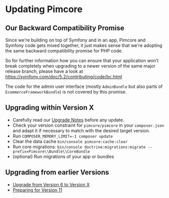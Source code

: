 # Updating Pimcore

## Our Backward Compatibility Promise
Since we're building on top of Symfony and in an app, Pimcore and Symfony code gets mixed together, 
it just makes sense that we're adopting the same backward compatibility promise for PHP code. 

So for further information how you can ensure that your application won’t break completely 
when upgrading to a newer version of the same major release branch, please have a look at
https://symfony.com/doc/5.2/contributing/code/bc.html

The code for the admin user interface (mostly `AdminBundle` but also parts of `EcommerceFrameworkBundle`) is not covered by this promise.

## Upgrading within Version X
- Carefully read our [Upgrade Notes](../09_Upgrade_Notes/README.md) before any update. 
- Check your version constraint for `pimcore/pimcore` in your `composer.json` and adapt it if necessary to match with the desired target version.
- Run `COMPOSER_MEMORY_LIMIT=-1 composer update`
- Clear the data cache `bin/console pimcore:cache:clear`
- Run core migrations: `bin/console doctrine:migrations:migrate --prefix=Pimcore\\Bundle\\CoreBundle`
- (optional) Run migrations of your app or bundles

## Upgrading from earlier Versions
- [Upgrade from Version 6 to Version X](./10_V6_to_V10.md)
- [Preparing for Version 11](./11_Preparing_for_V11.md)

